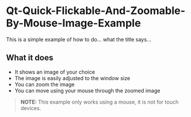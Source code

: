 # Qt-Quick-Flickable-And-Zoomable-By-Mouse-Image-Example

This is a simple example of how to do... what the title says...

## What it does
  - It shows an image of your choice
  - The image is easily adjusted to the window size
  - You can zoom the image
  - You can move using your mouse through the zoomed image
  
> **NOTE:** This example only works using a mouse, it is not for touch devices.
